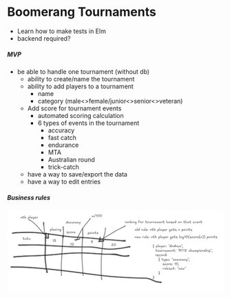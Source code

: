 Boomerang Tournaments
=====================

- Learn how to make tests in Elm
- backend required?

##### MVP

- be able to handle one tournament (without db)
  - ability to create/name the tournament
  - ability to add players to a tournament
    - name
    - category (male<>female/junior<>senior<>veteran)
  - Add score for tournament events 
    - automated scoring calculation 
    - 6 types of events in the tournament 
      - accuracy
      - fast catch
      - endurance
      - MTA
      - Australian round
      - trick-catch
  - have a way to save/export the data
  - have a way to edit entries

##### Business rules

![ruleset](./boomerang_score.png)

